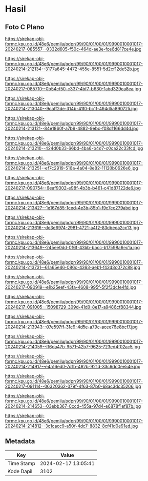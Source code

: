 # Hasil

## Foto C Plano

https://sirekap-obj-formc.kpu.go.id/48e6/pemilu/pdpr/99/90/01/00/01/9990010001017-20240217-085557--0332d605-f50c-464d-ae3e-fce6d817ce4e.jpg

https://sirekap-obj-formc.kpu.go.id/48e6/pemilu/pdpr/99/90/01/00/01/9990010001017-20240214-212134--3177a645-4472-455e-8551-5d2cf12de52b.jpg

https://sirekap-obj-formc.kpu.go.id/48e6/pemilu/pdpr/99/90/01/00/01/9990010001017-20240217-085710--0b54cf50-c337-4bf7-b630-1abd329ea8ea.jpg

https://sirekap-obj-formc.kpu.go.id/48e6/pemilu/pdpr/99/90/01/00/01/9990010001017-20240214-213040--9caff2de-314b-41f0-bc1f-494d5a890725.jpg

https://sirekap-obj-formc.kpu.go.id/48e6/pemilu/pdpr/99/90/01/00/01/9990010001017-20240214-213121--84e1860f-a7b9-4882-9ebc-f08d1166dd4d.jpg

https://sirekap-obj-formc.kpu.go.id/48e6/pemilu/pdpr/99/90/01/00/01/9990010001017-20240214-213210--424d0b33-66bd-4ba6-b4d7-c0ca22c33fcd.jpg

https://sirekap-obj-formc.kpu.go.id/48e6/pemilu/pdpr/99/90/01/00/01/9990010001017-20240214-213251--ef7c2919-516a-4a04-8e82-11120b0626e6.jpg

https://sirekap-obj-formc.kpu.go.id/48e6/pemilu/pdpr/99/90/01/00/01/9990010001017-20240217-090754--6eaf9302-e98f-4b3b-b461-c41d87122de6.jpg

https://sirekap-obj-formc.kpu.go.id/48e6/pemilu/pdpr/99/90/01/00/01/9990010001017-20240214-213427--1e167d85-1ced-4e3b-85b1-f9c7cc279abd.jpg

https://sirekap-obj-formc.kpu.go.id/48e6/pemilu/pdpr/99/90/01/00/01/9990010001017-20240214-213616--dc3e6974-2981-4721-a4f2-83dbeca2cc13.jpg

https://sirekap-obj-formc.kpu.go.id/48e6/pemilu/pdpr/99/90/01/00/01/9990010001017-20240214-213649--245ee0dd-0f6f-43bb-bacc-b17598a6ec1a.jpg

https://sirekap-obj-formc.kpu.go.id/48e6/pemilu/pdpr/99/90/01/00/01/9990010001017-20240214-213731--61a65e46-086c-4363-aeb1-f43d3c072c88.jpg

https://sirekap-obj-formc.kpu.go.id/48e6/pemilu/pdpr/99/90/01/00/01/9990010001017-20240217-090919--e1b25eef-43fa-4608-995f-5f2f3dcfe4fd.jpg

https://sirekap-obj-formc.kpu.go.id/48e6/pemilu/pdpr/99/90/01/00/01/9990010001017-20240217-091005--15098729-309d-41d0-8e17-a9486cf88344.jpg

https://sirekap-obj-formc.kpu.go.id/48e6/pemilu/pdpr/99/90/01/00/01/9990010001017-20240214-213943--07e597ff-31c9-4d5e-a79c-acee76e8bcf7.jpg

https://sirekap-obj-formc.kpu.go.id/48e6/pemilu/pdpr/99/90/01/00/01/9990010001017-20240214-214059--ff6da47b-9571-42b7-9625-723ed4f02ac5.jpg

https://sirekap-obj-formc.kpu.go.id/48e6/pemilu/pdpr/99/90/01/00/01/9990010001017-20240214-214917--e4a16ed0-7d1b-492b-921d-33c6dc0ee54e.jpg

https://sirekap-obj-formc.kpu.go.id/48e6/pemilu/pdpr/99/90/01/00/01/9990010001017-20240217-091114--06320362-079f-4f63-87b0-68ac3dc35206.jpg

https://sirekap-obj-formc.kpu.go.id/48e6/pemilu/pdpr/99/90/01/00/01/9990010001017-20240214-214653--03ebb367-0ccd-455a-97d4-e6878f1ef87b.jpg

https://sirekap-obj-formc.kpu.go.id/48e6/pemilu/pdpr/99/90/01/00/01/9990010001017-20240214-214812--3c1cacc9-a50f-4dc7-8832-8cf41d0e91ed.jpg


## Metadata

| Key        | Value               |
| ---------- | ------------------- |
| Time Stamp | 2024-02-17 13:05:41 |
| Kode Dapil | 3102                |



